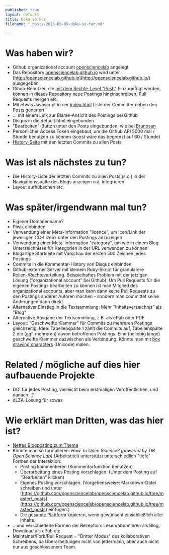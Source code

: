 ```yaml
---
published: true
layout: default
title: Doku So Far
filename: "_posts/2013-05-05-doku-so-far.md"

---
```


# Was haben wir?

* Github organizational account [opensciencelab](https://github.com/opensciencelab/) angelegt
* Das Repository [opensciencelab.github.io](https://github.com/opensciencelab/opensciencelab.github.io) wird unter [http://opensciencelab.github.io](http://opensciencelab.github.io/) ausgegeben 
* Gihub-Benutzer, die [mit dem Rechte-Level "Push"](https://help.github.com/articles/what-are-the-different-access-permissions) hinzugefügt werden, können in dieses Repository neue Postings hineinschreiben, Pull Requests mergen etc.
* Mit etwas Javascript in der [index.html](https://github.com/opensciencelab/opensciencelab.github.io/blob/master/index.html) Liste der Committer neben den Posts generiert
* ... mit einem Link zur Blame-Ansicht des Postings bei Github
* Disqus in die default.html eingebunden
* "Bearbeiten"-Button unter den Posts eingebunden, wie bei [Brunosan](http://brunosan.eu/2012/07/01/jekyll-pull-requests/)
* Persönlicher Access Token eingebaut, um die Github API 5000 mal / Stunde benutzen zu können (sonst wäre das begrenzt auf 60 / Stunde)
* [History-Seite](http://opensciencelab.github.io/history/) mit den letzten Commits zu allen Posts

# Was ist als nächstes zu tun?

* Die History-Liste der letzten Commits zu allen Posts (s.o.) in der Navigationsspalte des Blogs anzeigen o.ä. integrieren
* Layout aufhübschen etc.

# Was später/irgendwann mal tun?

* Eigener Domänenname?
* Piwik einbinden
* Verwendung einer Meta-Information "licence", um Icon/Link der jeweiligen CC-Lizenz unter den Postings anzuzeigen
* Verwendung einer Meta-Information "category", um wie in einem Blog Unterzeichnisse für Kategorien in der URL verwenden zu können
* Blogartige Startseite mit Vorschau der ersten 500 Zeichen jedes Postings
* Commits in die Kommentar-History von Disqus einbinden 
* Github-externer Server mit kleinem Ruby-Skript für granularere Rollen-/Rechteverteilung. Beispielhaftes Problem mit der jetzigen Lösung ("organizational account" bei Github): Um Pull Requests für die eigenen Postings bearbeiten zu können ist man Mitglied des organizational accounts, aber man kann dann keine Pull Requests zu den Postings anderer Autoren machen - sondern man committet seine Änderungen dann direkt. 
* Alternativer Einstieg in die Textsammlung: Mehr "Inhaltsverzeichnis" als "Blog"
* Alternative Ausgabe der Textsammlung, z.B. als ePub oder PDF
* Layout: "Geschweifte Klammer" für Commits zu mehreren Postings gleichzeitig. Idee: Tabellenspalte 1 zählt die Commits auf, Tabellenspalte 2 die (ggf. mehreren) davon betroffenen Postings. Eine (beliebig lange) geschweifte Klammer dazwischen als Verbindung. Könnte man mit [box drawing characters](https://en.wikipedia.org/wiki/Box-drawing_character) (Unicode) malen.

# Related / mögliche auf dies hier aufbauende Projekte

* DOI für jedes Posting, vielleicht beim erstmaligen Veröffentlichen, und danach...?
* dLZA-Lösung für sowas

# Wie erklärt man Dritten, was das hier ist?

* [Nettes Blogposting zum Thema](http://kinlane.com/2013/01/02/creating-two-levels-of-open-engagement-with-github-pages-and-disqus/)
* Könnte man so formulieren: *How To Open Science? (powered by TIB Open Science Lab)* (Arbeitstitel) unterstützt unterschiedlich "tiefe" Formen der Interaktion:
  * Posting kommentieren (Kommentarfunktion benutzen)
  * Überarbeitung eines Posting vorschlagen. (Unter dem Posting auf "Bearbeiten" klicken)
  * Eigenes Posting vorschlagen. (Vorgehensweise: Markdown-Datei schreiben und unter [https://github.com/opensciencelab/opensciencelab.github.io/tree/master/_posts](https://github.com/opensciencelab/opensciencelab.github.io/tree/master/_posts) einfügen.)
  * Die [gesamte Plattform](https://github.com/opensciencelab/opensciencelab.github.io/fork) kopieren, wenn gewünscht einschließlich aller Inhalte.
* ...und verschiedene Formen der Rezeption: Lesen/abonnieren als Blog, Download als ePub etc.
* Maintainer/Fork/Pull Request = "Dritter Modus" des kollaborativen Schreibens, da Überarbeitungen nicht von jedermann, aber auch nicht nur aus geschlossenem Team.
